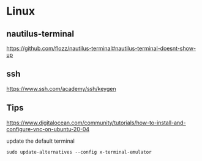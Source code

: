 # Linux


## nautilus-terminal

https://github.com/flozz/nautilus-terminal#nautilus-terminal-doesnt-show-up

## ssh

https://www.ssh.com/academy/ssh/keygen


## Tips
https://www.digitalocean.com/community/tutorials/how-to-install-and-configure-vnc-on-ubuntu-20-04

update the default terminal

`sudo update-alternatives --config x-terminal-emulator`
